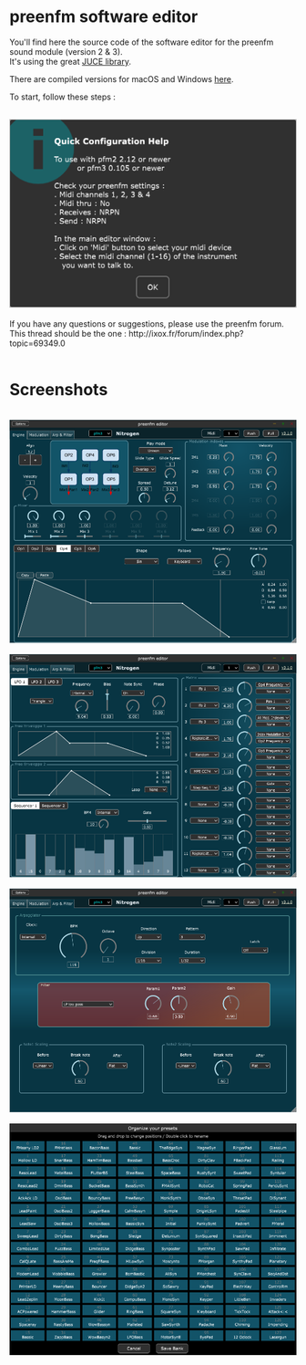 # preenfm software editor

You'll find here the source code of the software editor for the preenfm sound module (version 2 & 3). <br />
It's using the great [JUCE library](https://www.juce.com/discover).

There are compiled versions for macOS and Windows [here](https://github.com/Ixox/preenfm2Controller/releases).  

To start, follow these steps : 

<br />
<img src="docs/toStart.PNG" width="600" />
<br />
<br />
If you have any questions or suggestions, please use the preenfm forum.  
This thread should be the one :   
http://ixox.fr/forum/index.php?topic=69349.0
<br />
<br />


# Screenshots

<br />
<img src="docs/pfmEditor3_Engine.PNG"  />
<br />
<br />
<img src="docs/pfmEditor3_Modulation.PNG"/>
<br />
<br />
<img src="docs/pfmEditor3_Arp.PNG"  />
<br />
<br />
<img src="docs/pfmEditor3_Organize.PNG" />
<br />
<br />
<br />

